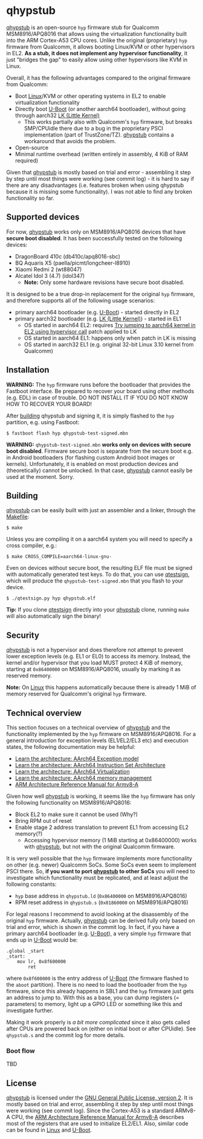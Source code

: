 # qhypstub
[qhypstub] is an open-source `hyp` firmware stub for Qualcomm MSM8916/APQ8016
that allows using the virtualization functionality built into the ARM Cortex-A53
CPU cores. Unlike the original (proprietary) `hyp` firmware from Qualcomm,
it allows booting Linux/KVM or other hypervisors in EL2. **As a stub, it does not
implement any hypervisor functionality**, it just "bridges the gap" to easily allow
using other hypervisors like KVM in Linux.

Overall, it has the following advantages compared to the original firmware from Qualcomm:
- Boot [Linux]/KVM or other operating systems in EL2 to enable virtualization functionality
- Directly boot [U-Boot] (or another aarch64 bootloader), without going through aarch32 [LK (Little Kernel)]
  - This works partially also with Qualcomm's `hyp` firmware, but breaks SMP/CPUidle there
    due to a bug in the proprietary PSCI implementation (part of TrustZone/TZ). [qhypstub]
    contains a workaround that avoids the problem.
- Open-source
- Minimal runtime overhead (written entirely in assembly, 4 KiB of RAM required)

Given that [qhypstub] is mostly based on trial and error - assembling it step by step
until most things were working (see commit log) - it is hard to say if there are any
disadvantages (i.e. features broken when using qhypstub because it is missing
some functionality). I was not able to find any broken functionality so far.

## Supported devices
For now, [qhypstub] works only on MSM8916/APQ8016 devices that have **secure boot disabled**.
It has been successfully tested on the following devices:

  - DragonBoard 410c (db410c/apq8016-sbc)
  - BQ Aquaris X5 (paella/picmt/longcheer-l8910)
  - Xiaomi Redmi 2 (wt88047)
  - Alcatel Idol 3 (4.7) (idol347)
    - **Note:** Only some hardware revisions have secure boot disabled.

It is designed to be a true drop-in replacement for the original `hyp` firmware,
and therefore supports all of the following usage scenarios:

- primary aarch64 bootloader (e.g. [U-Boot]) - started directly in EL2
- primary aarch32 bootloader (e.g. [LK (Little Kernel)]) - started in EL1
  - OS started in aarch64 EL2: requires [Try jumping to aarch64 kernel in EL2 using hypervisor call] patch applied to LK
  - OS started in aarch64 EL1: happens only when patch in LK is missing
  - OS started in aarch32 EL1 (e.g. original 32-bit Linux 3.10 kernel from Qualcomm)

## Installation
**WARNING:** The `hyp` firmware runs before the bootloader that provides the Fastboot interface. Be prepared to recover
your board using other methods (e.g. EDL) in case of trouble. DO NOT INSTALL IT IF YOU DO NOT KNOW HOW TO RECOVER YOUR BOARD!

After [building](#building) qhypstub and signing it, it is simply flashed to the `hyp` partition, e.g. using Fastboot:

```
$ fastboot flash hyp qhypstub-test-signed.mbn
```

**WARNING:** `qhypstub-test-signed.mbn` **works only on devices with secure boot disabled**.
Firmware secure boot is separate from the secure boot e.g. in Android bootloaders
(for flashing custom Android boot images or kernels). Unfortunately, it is enabled
on most production devices and (theoretically) cannot be unlocked. In that case,
[qhypstub] cannot easily be used at the moment. Sorry.

## Building
[qhypstub] can be easily built with just an assembler and a linker, through the [Makefile](/Makefile):

```
$ make
```

Unless you are compiling it on a aarch64 system you will need to specify a cross compiler, e.g.:

```
$ make CROSS_COMPILE=aarch64-linux-gnu-
```

Even on devices without secure boot, the resulting ELF file must be signed with automatically generated test keys.
To do that, you can use [qtestsign], which will produce the `qhypstub-test-signed.mbn` that you flash to your device.

```
$ ./qtestsign.py hyp qhypstub.elf
```

**Tip:** If you clone [qtestsign] directly into your [qhypstub] clone, running `make` will also automatically sign the binary!

## Security
[qhypstub] is not a hypervisor and does therefore not attempt to prevent lower
exception levels (e.g. EL1 or EL0) to access its memory. Instead, the kernel
and/or hypervisor that you load MUST protect 4 KiB of memory, starting at
`0x86400000` on MSM8916/APQ8016, usually by marking it as reserved memory.

**Note:** On [Linux] this happens automatically because there is already 1 MiB
of memory reserved for Qualcomm's original `hyp` firmware.

## Technical overview
This section focuses on a technical overview of [qhypstub] and the functionality implemented
by the `hyp` firmware on MSM8916/APQ8016. For a general introduction for exception levels
(EL1/EL2/EL3 etc) and execution states, the following documentation may be helpful:

  - [Learn the architecture: AArch64 Exception model](https://developer.arm.com/documentation/102412/latest)
  - [Learn the architecture: AArch64 Instruction Set Architecture](https://developer.arm.com/documentation/102374/latest)
  - [Learn the architecture: AArch64 Virtualization](https://developer.arm.com/documentation/102142/latest)
  - [Learn the architecture: AArch64 memory management](https://developer.arm.com/documentation/101811/latest)
  - [ARM Architecture Reference Manual for Armv8-A]

Given how well [qhypstub] is working, it seems like the `hyp` firmware has only
the following functionality on MSM8916/APQ8016:

  - Block EL2 to make sure it cannot be used (Why?)
  - Bring RPM out of reset
  - Enable stage 2 address translation to prevent EL1 from accessing EL2 memory(?)
    - Accessing hypervisor memory (1 MiB starting at 0x86400000) works with [qhypstub],
      but not with the original Qualcomm firmware.

It is very well possible that the `hyp` firmware implements more functionality
on other (e.g. newer) Qualcomm SoCs. Some SoCs even seem to implement PSCI there.
So, **if you want to port [qhypstub] to other SoCs** you will need to investigate
which functionality must be replicated, and at least adjust the following constants:

  - `hyp` base address in `qhypstub.ld` (`0x86400000` on MSM8916/APQ8016)
  - RPM reset address in `qhypstub.s` (`0x01860000` on MSM8916/APQ8016)

For legal reasons I recommend to avoid looking at the disassembly of the original
`hyp` firmware. Actually, [qhypstub] can be derived fully only based on trial and error,
which is shown in the commit log. In fact, if you have a primary aarch64 bootloader
(e.g. [U-Boot]), a very simple `hyp` firmware that ends up in [U-Boot] would be:

```assembly
.global _start
_start:
	mov	lr, 0x8f600000
        ret
```

where `0x8f600000` is the entry address of [U-Boot] (the firmware flashed to the
`aboot` partition). There is no need to load the bootloader from the `hyp` firmware,
since this already happens in SBL1 and the `hyp` firmware just gets an address to
jump to. With this as a base, you can dump registers (= parameters) to memory,
light up a GPIO LED or something like this and investigate further.

Making it work properly is _a bit more complicated_ since it also gets called after
CPUs are powered back on (either on initial boot or after CPUidle). See `qhypstub.s`
and the commit log for more details.

### Boot flow
TBD

## License
[qhypstub] is licensed under the [GNU General Public License, version 2]. It is mostly based on trial and error,
assembling it step by step until most things were working (see commit log). Since the Cortex-A53 is a standard
ARMv8-A CPU, the [ARM Architecture Reference Manual for Armv8-A] describes most of the registers that are used
to initialize EL2/EL1. Also, similar code can be found in [Linux] and [U-Boot].

[qhypstub]: https://github.com/msm8916-mainline/qhypstub
[Linux]: https://www.kernel.org
[LK (Little Kernel)]: https://git.linaro.org/landing-teams/working/qualcomm/lk.git
[U-Boot]: https://www.denx.de/wiki/U-Boot
[Try jumping to aarch64 kernel in EL2 using hypervisor call]: https://github.com/msm8916-mainline/lk2nd/commit/8d840ad94c60f1f5ab0a95e886839454e03d8b86.patch
[qtestsign]: https://github.com/msm8916-mainline/qtestsign
[GNU General Public License, version 2]: https://www.gnu.org/licenses/old-licenses/gpl-2.0.html
[ARM Architecture Reference Manual for Armv8-A]: https://developer.arm.com/documentation/ddi0487/latest/
